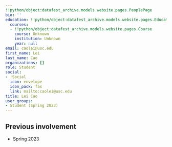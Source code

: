 ```yaml
---
!!python/object:datafest_archive.models.website.pages.PeoplePage
bio: ''
education: !!python/object:datafest_archive.models.website.pages.Education
  courses:
  - !!python/object:datafest_archive.models.website.pages.Course
    course: Unknown
    institution: Unknown
    year: null
email: caolei@usc.edu
first_name: Lei
last_name: Cao
organizations: []
role: Student
social:
- !Social
  icon: envelope
  icon_pack: fas
  link: mailto:caolei@usc.edu
title: Lei Cao
user_groups:
- Student (Spring 2023)
---
```



## Previous involvement

* Spring 2023

